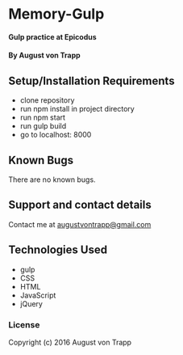 # Memory-Gulp

#### Gulp practice at Epicodus

#### By August von Trapp

## Setup/Installation Requirements

* clone repository
* run npm install in project directory
* run npm start
* run gulp build
* go to localhost: 8000

## Known Bugs

There are no known bugs.

## Support and contact details

Contact me at augustvontrapp@gmail.com

## Technologies Used

* gulp
* CSS
* HTML
* JavaScript
* jQuery

### License

Copyright (c) 2016 August von Trapp
